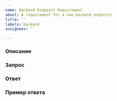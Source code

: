 ```yaml
---
name: Backend Endpoint Requirement
about: A requirement for a new backend endpoint
title: ''
labels: backend
assignees: ''

---
```


### Описание

### Запрос

### Ответ

### Пример ответа
